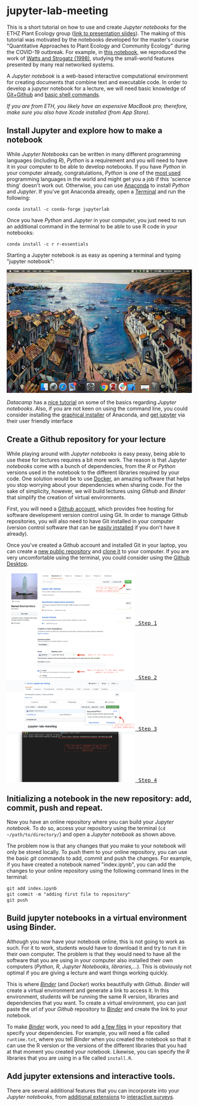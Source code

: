 # jupyter-lab-meeting

This is a short tutorial on how to use and create *Jupyter notebooks* for the ETHZ Plant Ecology group (<a href="https://github.com/bernibra/jupyter-lab-meeting/raw/master/presentation/jupyter-presentation.pdf" download>link to presentation slides</a>). The making of this tutorial was motivated by the notebooks developed for the master's course "Quantitative Approaches to Plant Ecology and Community Ecology" during the COVID-19 outbreak. For example, in [this notebook](https://mybinder.org/v2/gh/bernibra/Quantitative-Approaches-practical/master?filepath=index.ipynb), we reproduced the work of [Watts and Strogatz (1998)](https://www.nature.com/articles/30918), studying the small-world features presented by many real networked systems.

A *Jupyter notebook* is a web-based interactive computational environment for creating documents that combine text and executable code. In order to develop a jupyter notebook for a lecture, we will need basic knowledge of [Git+Github](https://guides.github.com/activities/hello-world/) and [basic shell commands](https://www-xray.ast.cam.ac.uk/~jss/lecture/computing/notes/out/commands_basic/). 

_If you are from ETH, you likely have an expensive MacBook pro; therefore, make sure you also have Xcode installed (from App Store)._

## Install Jupyter and explore how to make a notebook
While *Jupyter Notebooks* can be written in many different programming languages (including *R*), *Python* is a requirement and you will need to have it in your computer to be able to develop notebooks. If you have *Python* in your computer already, congratulations, *Python* is one of the [most used](http://pypl.github.io/PYPL.html) programming languages in the world and might get you a job if this 'science thing' doesn't work out. Otherwise, you can use [Anaconda](https://www.anaconda.com/distribution/) to install *Python* and *Jupyter*. If you've got Anaconda already, open a [Terminal](https://raw.githubusercontent.com/bernibra/jupyter-lab-meeting/master/gifs/terminal.gif) and run the following:
```
conda install -c conda-forge jupyterlab
```

Once you have *Python* and *Jupyter* in your computer, you just need to run an additional command in the terminal to be able to use R code in your notebooks:
```
conda install -c r r-essentials
```

Starting a Jupyter notebook is as easy as opening a terminal and typing "jupyter notebook":

![](gifs/jupyter.gif)

*Datacamp* has a [nice tutorial](https://www.datacamp.com/community/tutorials/tutorial-jupyter-notebook) on some of the basics regarding *Jupyter notebooks*. Also, if you are not keen on using the command line, you could consider installing the [graphical installer](https://docs.anaconda.com/anaconda/install/mac-os/) of Anaconda, and [get jupyter](https://docs.anaconda.com/anaconda/navigator/tutorials/r-lang/) via their user friendly interface

## Create a Github repository for your lecture
While playing around with *Jupyter notebooks* is easy peasy, being able to use these for lectures requires a bit more work. The reason is that *Jupyter notebooks* come with a bunch of dependencies, from the *R* or *Python* versions used in the notebook to the different libraries required by your code. One solution would be to use [Docker](https://www.docker.com/), an amazing software that helps you stop worrying about your dependencies when sharing code. For the sake of simplicity, however, we will build lectures using *Github* and *Binder* that simplify the creation of virtual environments.

First, you will need a [Github account](https://github.com/), which provides free hosting for software development version control using Git. In order to manage Github repositories, you will also need to have Git installed in your computer (version control software that can be [easily installed](https://git-scm.com/book/en/v2/Getting-Started-Installing-Git) if you don't have it already).

Once you've created a Github account and installed Git in your laptop, you can create a [new public repository](https://help.github.com/en/github/getting-started-with-github/create-a-repo) and [clone it](https://help.github.com/en/github/creating-cloning-and-archiving-repositories/cloning-a-repository) to your computer. If you are very uncomfortable using the terminal, you could consider using the [Github Desktop](https://desktop.github.com/).

[<kbd>
  <img src="photos/new-repo.png" width="350">
  Step 1
</kbd>](https://raw.githubusercontent.com/bernibra/jupyter-lab-meeting/master/photos/new-repo.png)
[<kbd>
  <img src="photos/create-repo.png" width="350">
  Step 2
</kbd>](https://raw.githubusercontent.com/bernibra/jupyter-lab-meeting/master/photos/create-repo.png)
[<kbd>
  <img src="photos/clone-repo.png" width="350">
  Step 3
</kbd>](https://raw.githubusercontent.com/bernibra/jupyter-lab-meeting/master/photos/clone-repo.png)
[<kbd>
  <img src="photos/clone-terminal.png" width="350">
  Step 4
</kbd>](https://raw.githubusercontent.com/bernibra/jupyter-lab-meeting/master/photos/clone-terminal.png)

## Initializing a notebook in the new repository: add, commit, push and repeat.

Now you have an online repository where you can build your *Jupyter notebook*. To do so, access your repository using the terminal (`cd ~/path/to/directory/`) and open a *Jupyter notebook* as shown above.

The problem now is that any changes that you make to your notebook will only be stored locally. To push them to your online repository, you can use the basic *git* commands to add, commit and push the changes. For example, if you have created a notebook named "index.ipynb", you can add the changes to your online repository using the following command lines in the terminal:
```
git add index.ipynb
git commit -m "adding first file to repository"
git push
```

## Build jupyter notebooks in a virtual environment using Binder.
Although you now have your notebook online, this is not going to work as such. For it to work, students would have to download it and try to run it in their own computer. The problem is that they would need to have all the software that you are using in your computer also installed their own computers (*Python, R, Jupyter Notebooks, libraries,...*). This is obviously not optimal if you are giving a lecture and want things working quickly.

This is where [*Binder*](https://mybinder.org/) (and *Docker*) works beautifully with *Github*. *Binder* will create a virtual environment and generate a link to access it. In this environment, students will be running the same R version, libraries and dependencies that you want. To create a virtual environment, you can just paste the url of your *Github* repository to [*Binder*](https://mybinder.org/) and create the link to your notebook.

To make [*Binder*](https://mybinder.org/) work, you need to add [a few files](https://github.com/binder-examples/r) in your repository that specify your dependencies. For example, you will need a file called `runtime.txt`, where you tell *Binder* when you created the notebook so that it can use the R version or the versions of the different libraries that you had at that moment you created your notebook. Likewise, you can specify the *R* libraries that you are using in a file called `install.R`. 

## Add jupyter extensions and interactive tools.
There are several additional features that you can incorporate into your *Jupyter notebooks*, from [additional extensions](https://jupyter-contrib-nbextensions.readthedocs.io/en/latest/install.html#) to [interactive surveys](https://www.kobotoolbox.org/).
